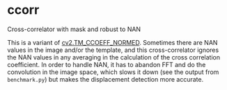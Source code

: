 # ccorr
Cross-correlator with mask and robust to NAN

This is a variant of [cv2.TM_CCOEFF_NORMED]([https://docs.opencv.org/4.x/df/dfb/group__imgproc__object.html#gga3a7850640f1fe1f58fe91a2d7583695dac6677e2af5e0fae82cc5339bfaef5038](https://docs.opencv.org/4.x/df/dfb/group__imgproc__object.html#ga586ebfb0a7fb604b35a23d85391329be)).
Sometimes there are NAN values in the image and/or the template, 
and this cross-correlator ignores the NAN values in any averaging in the calculation of the cross correlation coefficient.
In order to handle NAN, it has to abandon FFT and do the convolution in the image space, 
which slows it down (see the output from `benchmark.py`) but makes the displacement detection more accurate.
